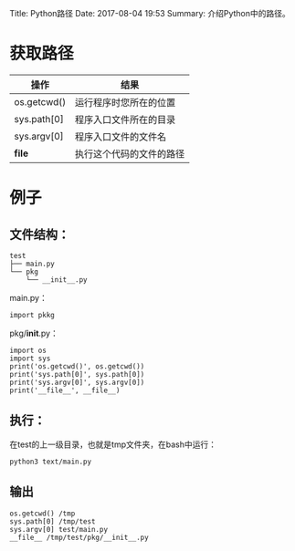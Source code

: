 Title: Python路径
Date: 2017-08-04 19:53
Summary: 介绍Python中的路径。

# 获取路径

|    操作     |           结果           |
| ----------- | ------------------------ |
| os.getcwd() |  运行程序时您所在的位置  |
| sys.path[0] |  程序入口文件所在的目录  |
| sys.argv[0] |   程序入口文件的文件名   |
|  __file__   | 执行这个代码的文件的路径 |

# 例子

## 文件结构：

```
test
├── main.py
└── pkg
    └── __init__.py
```

main.py：

```
import pkkg
```

pkg/__init__.py：

```
import os
import sys
print('os.getcwd()', os.getcwd())
print('sys.path[0]', sys.path[0])
print('sys.argv[0]', sys.argv[0])
print('__file__', __file__)
```

## 执行：

在test的上一级目录，也就是tmp文件夹，在bash中运行：

```
python3 text/main.py
```

## 输出

```
os.getcwd() /tmp
sys.path[0] /tmp/test
sys.argv[0] test/main.py
__file__ /tmp/test/pkg/__init__.py
```
